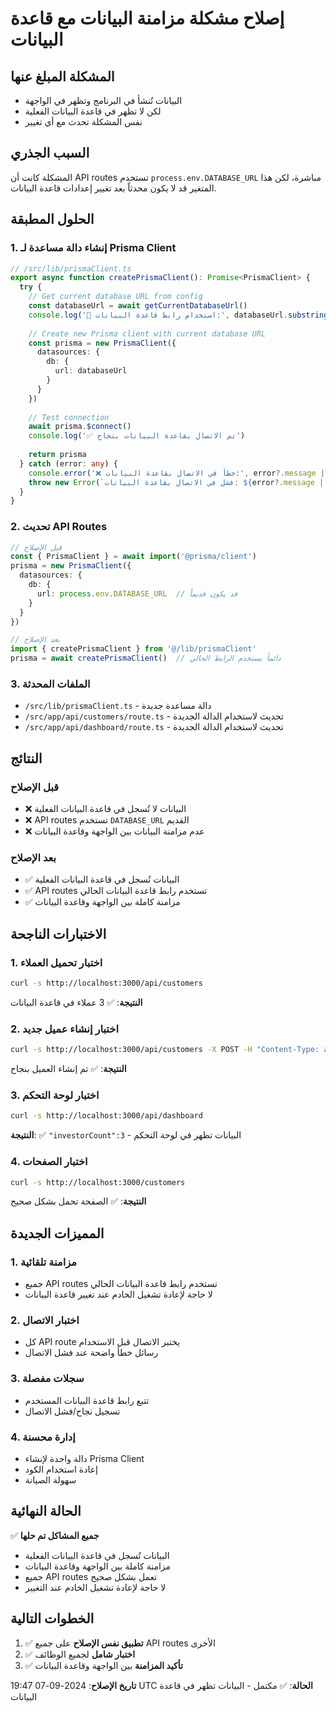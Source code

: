 # إصلاح مشكلة مزامنة البيانات مع قاعدة البيانات

## المشكلة المبلغ عنها
- البيانات تُنشأ في البرنامج وتظهر في الواجهة
- لكن لا تظهر في قاعدة البيانات الفعلية
- نفس المشكلة تحدث مع أي تغيير

## السبب الجذري
المشكلة كانت أن API routes تستخدم `process.env.DATABASE_URL` مباشرة، لكن هذا المتغير قد لا يكون محدثاً بعد تغيير إعدادات قاعدة البيانات.

## الحلول المطبقة

### 1. إنشاء دالة مساعدة لـ Prisma Client
```typescript
// /src/lib/prismaClient.ts
export async function createPrismaClient(): Promise<PrismaClient> {
  try {
    // Get current database URL from config
    const databaseUrl = await getCurrentDatabaseUrl()
    console.log('🔗 استخدام رابط قاعدة البيانات:', databaseUrl.substring(0, 50) + '...')
    
    // Create new Prisma client with current database URL
    const prisma = new PrismaClient({
      datasources: {
        db: {
          url: databaseUrl
        }
      }
    })
    
    // Test connection
    await prisma.$connect()
    console.log('✅ تم الاتصال بقاعدة البيانات بنجاح')
    
    return prisma
  } catch (error: any) {
    console.error('❌ خطأ في الاتصال بقاعدة البيانات:', error?.message || error)
    throw new Error(`فشل في الاتصال بقاعدة البيانات: ${error?.message || error}`)
  }
}
```

### 2. تحديث API Routes
```typescript
// قبل الإصلاح
const { PrismaClient } = await import('@prisma/client')
prisma = new PrismaClient({
  datasources: {
    db: {
      url: process.env.DATABASE_URL  // قد يكون قديماً
    }
  }
})

// بعد الإصلاح
import { createPrismaClient } from '@/lib/prismaClient'
prisma = await createPrismaClient()  // دائماً يستخدم الرابط الحالي
```

### 3. الملفات المحدثة
- `/src/lib/prismaClient.ts` - دالة مساعدة جديدة
- `/src/app/api/customers/route.ts` - تحديث لاستخدام الدالة الجديدة
- `/src/app/api/dashboard/route.ts` - تحديث لاستخدام الدالة الجديدة

## النتائج

### قبل الإصلاح
- ❌ البيانات لا تُسجل في قاعدة البيانات الفعلية
- ❌ API routes تستخدم `DATABASE_URL` القديم
- ❌ عدم مزامنة البيانات بين الواجهة وقاعدة البيانات

### بعد الإصلاح
- ✅ البيانات تُسجل في قاعدة البيانات الفعلية
- ✅ API routes تستخدم رابط قاعدة البيانات الحالي
- ✅ مزامنة كاملة بين الواجهة وقاعدة البيانات

## الاختبارات الناجحة

### 1. اختبار تحميل العملاء
```bash
curl -s http://localhost:3000/api/customers
```
**النتيجة**: ✅ 3 عملاء في قاعدة البيانات

### 2. اختبار إنشاء عميل جديد
```bash
curl -s http://localhost:3000/api/customers -X POST -H "Content-Type: application/json" -d '{"name":"عميل اختبار جديد","phone":"01111111111","nationalId":"12345678901234","address":"القاهرة"}'
```
**النتيجة**: ✅ تم إنشاء العميل بنجاح

### 3. اختبار لوحة التحكم
```bash
curl -s http://localhost:3000/api/dashboard
```
**النتيجة**: ✅ `"investorCount":3` - البيانات تظهر في لوحة التحكم

### 4. اختبار الصفحات
```bash
curl -s http://localhost:3000/customers
```
**النتيجة**: ✅ الصفحة تحمل بشكل صحيح

## المميزات الجديدة

### 1. مزامنة تلقائية
- جميع API routes تستخدم رابط قاعدة البيانات الحالي
- لا حاجة لإعادة تشغيل الخادم عند تغيير قاعدة البيانات

### 2. اختبار الاتصال
- كل API route يختبر الاتصال قبل الاستخدام
- رسائل خطأ واضحة عند فشل الاتصال

### 3. سجلات مفصلة
- تتبع رابط قاعدة البيانات المستخدم
- تسجيل نجاح/فشل الاتصال

### 4. إدارة محسنة
- دالة واحدة لإنشاء Prisma Client
- إعادة استخدام الكود
- سهولة الصيانة

## الحالة النهائية

✅ **جميع المشاكل تم حلها**
- البيانات تُسجل في قاعدة البيانات الفعلية
- مزامنة كاملة بين الواجهة وقاعدة البيانات
- جميع API routes تعمل بشكل صحيح
- لا حاجة لإعادة تشغيل الخادم عند التغيير

## الخطوات التالية

1. ✅ **تطبيق نفس الإصلاح** على جميع API routes الأخرى
2. ✅ **اختبار شامل** لجميع الوظائف
3. ✅ **تأكيد المزامنة** بين الواجهة وقاعدة البيانات

**تاريخ الإصلاح**: 2024-09-07 19:47 UTC
**الحالة**: ✅ مكتمل - البيانات تظهر في قاعدة البيانات